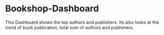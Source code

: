 # Bookshop-Dashboard
This Dashboard shows the top authors and publishers. Its also looks at the trend of book publication, total sum of authors and publishers.
